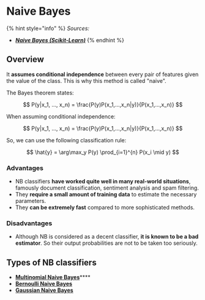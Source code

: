 # Naive Bayes

{% hint style="info" %}
_Sources:_

* __[_Naive Bayes (Scikit-Learn)_](https://scikit-learn.org/stable/modules/naive\_bayes.html)__
{% endhint %}

## Overview

It **assumes conditional independence** between every pair of features given the value of the class. This is why this method is called "naive".

The Bayes theorem states:

$$
P(y|x_1, ..., x_n) = \frac{P(y)P(x_1,...,x_n|y)}{P(x_1,...,x_n)}
$$

When assuming conditional independence:

$$
P(y|x_1, ..., x_n) = \frac{P(y)P(x_1,...,x_n|y)}{P(x_1,...,x_n)}
$$

So, we can use the following classification rule:

$$
\hat{y} = \arg\max_y P(y) \prod_{i=1}^{n} P(x_i \mid y)
$$

### Advantages

* NB classifiers **have worked quite well in many real-world situations**, famously document classification, sentiment analysis and spam filtering.&#x20;
* They **require a small amount of training data** to estimate the necessary parameters.
* They **can be extremely fast** compared to more sophisticated methods.

### Disadvantages

* Although NB is considered as a decent classifier, **it is known to be a bad estimator**. So their output probabilities are not to be taken too seriously.

## Types of NB classifiers

* [**Multinomial Naive Bayes**](https://towardsdatascience.com/multinomial-naive-bayes-classifier-for-text-analysis-python-8dd6825ece67)****
* ****[**Bernoulli Naive Bayes**](https://stats.stackexchange.com/questions/246101/when-to-use-bernoulli-naive-bayes)****
* ****[**Gaussian Naive Bayes**](https://medium.com/@LSchultebraucks/gaussian-naive-bayes-19156306079b)****
